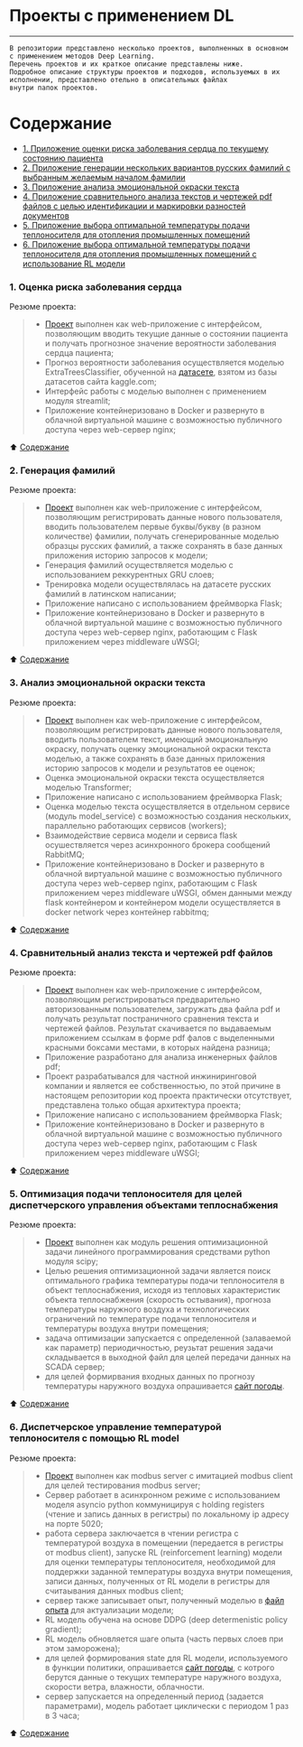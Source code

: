 # **Проекты с применением DL**
___________________________________________________________________________

```
В репозитории представлено несколько проектов, выполненных в основном с применением методов Deep Learning.
Перечень проектов и их краткое описание представлены ниже.
Подробное описание структуры проектов и подходов, используемых в их исполнении, представлено отельно в описательных файлах
внутри папок проектов.
```
# Содержание <a name="content"></a>

- [1. Приложение оценки риска заболевания сердца по текущему состоянию пациента](#heart)
- [2. Приложение генерации нескольких вариантов русских фамилий с выбранным желаемым началом фамилии](#surnames)
- [3. Приложение анализа эмоциональной окраски текста](#sentiments)
- [4. Приложение сравнительного анализа текстов и чертежей pdf файлов с целью идентификации и маркировки разностей документов](#pictures)
- [5. Приложение выбора оптимальной температуры подачи теплоносителя для отопления промышленных помещений](#heat)
- [6. Приложение выбора оптимальной температуры подачи теплоносителя для отопления промышленных помещений с использование RL модели](#heatRL)



### **1. Оценка риска заболевания сердца** <a name="heart"></a>

Резюме проекта:
> - [Проект](https://github.com/SunnFunn/ML_rep/tree/master/heart) выполнен как web-приложение с интерфейсом, позволяющим вводить текущие данные о состоянии пациента и получать прогнозное значение вероятности заболевания сердца пациента;
> - Прогноз вероятности заболевания осуществляется моделью ExtraTreesClassifier, обученной на [датасете](https://www.kaggle.com/datasets/johnsmith88/heart-disease-dataset), взятом из базы датасетов сайта kaggle.com;
> - Интерфейс работы с моделью выполнен с применением модуля streamlit;
> - Приложение контейнеризовано в Docker и развернуто в облачной виртуальной машине с возможностью публичного доступа через web-сервер nginx;

:arrow_up: [Содержание](#content)

### **2. Генерация фамилий** <a name="surnames"></a>

Резюме проекта:
> - [Проект](https://github.com/SunnFunn/ML_rep/tree/master/surnames) выполнен как web-приложение с интерфейсом, позволяющим регистрировать данные нового пользователя, вводить пользователем первые буквы/букву (в разном количестве) фамилии, получать сгенерированные моделью образцы русских фамилий, а также сохранять в базе данных приложения историю запросов к модели;
> - Генерация фамилий осуществляется моделью с использованием реккурентных GRU слоев;
> - Тренировка модели осуществлялась на датасете русских фамилий в латинском написании;
> - Приложение написано с использованием фреймворка Flask;
> - Приложение контейнеризовано в Docker и развернуто в облачной виртуальной машине с возможностью публичного доступа через web-сервер nginx, работающим с Flask приложением через middleware uWSGI;

:arrow_up: [Содержание](#content)

### **3. Анализ эмоциональной окраски текста** <a name="sentiments"></a>

Резюме проекта:
> - [Проект](https://github.com/SunnFunn/ML_rep/tree/master/sentiment_classification) выполнен как web-приложение с интерфейсом, позволяющим регистрировать данные нового пользователя, вводить пользователем текст, имеющий эмоциональную окраску, получать оценку эмоциональной окраски текста моделью, а также сохранять в базе данных приложения историю запросов к модели и результатов ее оценок;
> - Оценка эмоциональной окраски текста осуществляется моделью Transformer;
> - Приложение написано с использованием фреймворка Flask;
> - Оценка моделью текста осуществляется в отдельном сервисе (модуль model_service) с возможностью создания нескольких, параллельно работающих сервисов (workers);
> - Взаимодействие сервиса модели и сервиса flask осушествляется через асинхронного брокера сообщений RabbitMQ;
> - Приложение контейнеризовано в Docker и развернуто в облачной виртуальной машине с возможностью публичного доступа через web-сервер nginx, работающим с Flask приложением через middleware uWSGI, обмен данными между flask контейнером и контейнером модели осуществляется в docker network через контейнер rabbitmq;

:arrow_up: [Содержание](#content)

### **4. Сравнительный анализ текста и чертежей pdf файлов** <a name="pictures"></a>

Резюме проекта:
> - [Проект](https://github.com/SunnFunn/ML_rep/tree/master/pictures) выполнен как web-приложение с интерфейсом, позволяющим регистрироваться предварительно авторизованным пользователем, загружать два файла pdf и получать результат постраничного сравнения текста и чертежей файлов. Результат скачивается по выдаваемым приложением ссылкам в форме pdf фалов с выделенными красными боксами местами, в которых найдена разница;
> - Приложение разработано для анализа инженерных файлов pdf;
> - Проект разрабатывался для частной инжиниринговой компании и является ее собственностью, по этой причине в настоящем репозитории код проекта практически отсутствует, представлена только общая архитектура проекта;
> - Приложение написано с использованием фреймворка Flask;
> - Приложение контейнеризовано в Docker и развернуто в облачной виртуальной машине с возможностью публичного доступа через web-сервер nginx, работающим с Flask приложением через middleware uWSGI;

:arrow_up: [Содержание](#content)

### **5. Оптимизация подачи теплоносителя для целей диспетчерского управления объектами теплоснабжения** <a name="heat"></a>

Резюме проекта:
> - [Проект](https://github.com/SunnFunn/ML_rep/tree/master/heat) выполнен как модуль решения оптимизационной задачи линейного программирования средствами python модуля scipy;
> - Целью решения оптимизационной задачи является поиск оптимального графика температуры подачи теплоносителя в объект теплоснабжения, исходя из тепловых характеристик объекта теплоснабжения (скорость остывания), прогноза температуры наружного воздуха и технологических ограничений по температуре подачи теплоносителя и температуры воздуха внутри помещения;
> - задача оптимизации запускается с определенной (залаваемой как параметр) периодичностью, реузьтат решения задачи складывается в выходной файл для целей передачи данных на SCADA сервер;
> - для целей формирвания входных данных по прогнозу температуры наружного воздуха опрашивается [сайт погоды](https://rp5.ru/%D0%9F%D0%BE%D0%B3%D0%BE%D0%B4%D0%B0_%D0%B2_%D0%9C%D0%BE%D1%81%D0%BA%D0%B2%D0%B5_(%D0%92%D0%94%D0%9D%D0%A5)).

:arrow_up: [Содержание](#content)

### **6. Диспетчерское управление температурой теплоносителя с помощью RL model** <a name="heatRL"></a>

Резюме проекта:
> - [Проект](https://github.com/SunnFunn/ML_rep/tree/master/heat_RL) выполнен как modbus server с имитацией modbus client для целей тестирования modbus server;
> - Сервер работает в асинхронном режиме с использованием моделя asyncio python коммуницируя с holding registers (чтение и запись данных в регистры) по локальному ip адресу на порте 5020;
> - работа сервера заключается в чтении регистра с температурой воздуха в помещении (передается в регистры от modbus client), запуске RL (reinforcement learning) модели для оценки температуры теплоносителя, необходимой для поддержки заданной температуры воздуха внутри помещения, записи данных, полученных от RL модели в регистры для считаывания данных modbus client;
> - сервер также записывает опыт, полученный моделью в [файл опыта](https://github.com/SunnFunn/ML_rep/tree/master/heat_RL/data) для актуализации модели;
> - RL модель обучена на основе DDPG (deep determenistic policy gradient);
> - RL модель обновляется шаге опыта (часть первых слоев при этом заморожена);
> - для целей формирования state для RL модели, используемого в функции политики, опрашивается [сайт погоды](https://rp5.ru/%D0%9F%D0%BE%D0%B3%D0%BE%D0%B4%D0%B0_%D0%B2_%D0%9C%D0%BE%D1%81%D0%BA%D0%B2%D0%B5_(%D0%92%D0%94%D0%9D%D0%A5)), с котрого берутся данные о текущих температуре наружного воздуха, скорости ветра, влажности, облачности.
> - сервер запускается на определенный период (задается параметрами), модель работает циклически с периодом 1 раз в 3 часа;

:arrow_up: [Содержание](#content)
